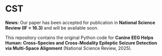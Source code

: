 # CST
**News:** Our paper has been accepted for publication in **National Science Review (IF = 16.3)** and will be available soon.

This repository contains the original Python code for **Canine EEG Helps Human: Cross-Species and Cross-Modality Epileptic Seizure Detection via Multi-Space Alignment** (National Science Review, 2025).
